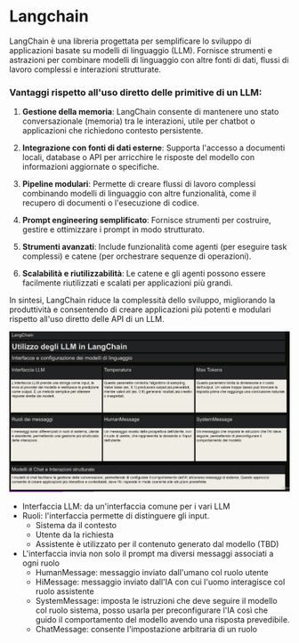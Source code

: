# Langchain 

LangChain è una libreria progettata per semplificare lo sviluppo di applicazioni basate su modelli di linguaggio (LLM). 
Fornisce strumenti e astrazioni per combinare modelli di linguaggio con altre fonti di dati, flussi di lavoro complessi e interazioni strutturate.

### Vantaggi rispetto all'uso diretto delle primitive di un LLM:
1. **Gestione della memoria**: LangChain consente di mantenere uno stato conversazionale (memoria) tra le interazioni, utile per chatbot o applicazioni che richiedono contesto persistente.

2. **Integrazione con fonti di dati esterne**: Supporta l'accesso a documenti locali, database o API per arricchire le risposte del modello con informazioni aggiornate o specifiche.

3. **Pipeline modulari**: Permette di creare flussi di lavoro complessi combinando modelli di linguaggio con altre funzionalità, come il recupero di documenti o l'esecuzione di codice.

4. **Prompt engineering semplificato**: Fornisce strumenti per costruire, gestire e ottimizzare i prompt in modo strutturato.

5. **Strumenti avanzati**: Include funzionalità come agenti (per eseguire task complessi) e catene (per orchestrare sequenze di operazioni).

6. **Scalabilità e riutilizzabilità**: Le catene e gli agenti possono essere facilmente riutilizzati e scalati per applicazioni più grandi.

In sintesi, LangChain riduce la complessità dello sviluppo, migliorando la produttività e consentendo di creare applicazioni più potenti e modulari rispetto all'uso diretto delle API di un LLM.

![](Course/1.LangChain.png)

* Interfaccia LLM: da un'interfaccia comune per i vari LLM
* Ruoli: l'interfaccia permette di distinguere gli input. 
  * Sistema da il contesto
  * Utente da la richiesta
  * Assistente è utilizzato per il contenuto generato dal modello (TBD)
* L'interfaccia invia non solo il prompt ma diversi messaggi associati a ogni ruolo
  * HumanMessage: messaggio inviato dall'umano col ruolo utente
  * HiMessage: messaggio inviato dall'IA con cui l'uomo interagisce col ruolo assistente
  * SystemMessage: imposta le istruzioni che deve seguire il modello col ruolo sistema, posso usarla per preconfigurare l'IA così che guido il comportamento del modello avendo una risposta prevedibile.
  * ChatMessage: consente l'impostazione arbitraria di un ruolo
